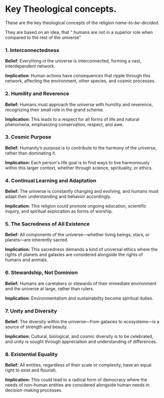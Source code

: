 # Key Theological concepts.

These are the key theological concepts of the religion _name-to-be-decided_.

They are based on an idea, that " humans are not in a superior role when compared to the rest of the universe"

### 1. Interconnectedness
**Belief**: Everything in the universe is interconnected, forming a vast, interdependent network.

**Implication**: Human actions have consequences that ripple through this network, affecting the environment, other species, and cosmic processes.

### 2. Humility and Reverence
**Belief:** Humans must approach the universe with humility and reverence, recognizing their small role in the grand scheme.

**Implication:** This leads to a respect for all forms of life and natural phenomena, emphasizing conservation, respect, and awe.

### 3. Cosmic Purpose
**Belief:** Humanity’s purpose is to contribute to the harmony of the universe, rather than dominating it.

**Implication:** Each person's life goal is to find ways to live harmoniously within this larger context, whether through science, spirituality, or ethics.

### 4. Continual Learning and Adaptation
**Belief:** The universe is constantly changing and evolving, and humans must adapt their understanding and behavior accordingly.

**Implication:** This religion could promote ongoing education, scientific inquiry, and spiritual exploration as forms of worship.

### 5. The Sacredness of All Existence
**Belief:** All components of the universe—whether living beings, stars, or planets—are inherently sacred.

**Implication:** This sacredness demands a kind of universal ethics where the rights of planets and galaxies are considered alongside the rights of humans and animals.

### 6. Stewardship, Not Dominion
**Belief:** Humans are caretakers or stewards of their immediate environment and the universe at large, rather than rulers.

**Implication:** Environmentalism and sustainability become spiritual duties.

### 7. Unity and Diversity
**Belief:** The diversity within the universe—from galaxies to ecosystems—is a source of strength and beauty.

**Implication:** Cultural, biological, and cosmic diversity is to be celebrated, and unity is sought through appreciation and understanding of differences.

### 8. Existential Equality
**Belief:** All entities, regardless of their scale or complexity, have an equal right to exist and flourish.

**Implication:** This could lead to a radical form of democracy where the needs of non-human entities are considered alongside human needs in decision-making processes.